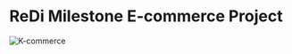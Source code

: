 # ReDi Milestone E-commerce Project


![K-commerce](https://github.com/user-attachments/assets/017510ba-6064-4f59-b066-174435b658e2)
